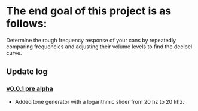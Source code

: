 # The end goal of this project is as follows:
Determine the rough frequency response of your cans by repeatedly comparing frequencies and adjusting their volume levels to find the decibel curve.

## Update log
### [v0.0.1 pre alpha](https://github.com/creaturekaspar/FReature/tree/54b50e41ac25219c3767a2e60495c807a5f57dd1)
* Added tone generator with a logarithmic slider from 20 hz to 20 khz.
